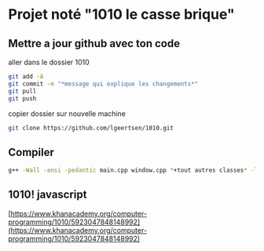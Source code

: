 # Projet noté "1010 le casse brique"

## Mettre a jour github avec ton code

aller dans le dossier 1010
```bash
git add -A
git commit -m "*message qui explique les changements*"
git pull
git push
```

copier dossier sur nouvelle machine
```bash
git clone https://github.com/lgeertsen/1010.git
```

## Compiler
```bash
g++ -Wall -ansi -pedantic main.cpp window.cpp *+tout autres classes* -lncurses -o 1010
```

## 1010! javascript
[https://www.khanacademy.org/computer-programming/1010/5923047848148992](https://www.khanacademy.org/computer-programming/1010/5923047848148992)
